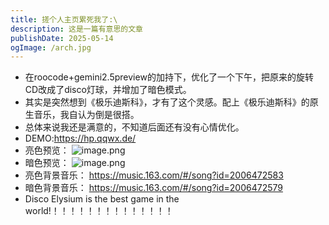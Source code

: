 ```yaml
---
title: 搓个人主页累死我了:\
description: 这是一篇有意思的文章
publishDate: 2025-05-14
ogImage: /arch.jpg
---
```

- 在roocode+gemini2.5preview的加持下，优化了一个下午，把原来的旋转CD改成了disco灯球，并增加了暗色模式。
- 其实是突然想到《极乐迪斯科》，才有了这个灵感。配上《极乐迪斯科》的原生音乐，我自认为倒是很搭。
- 总体来说我还是满意的，不知道后面还有没有心情优化。
- DEMO:https://hp.qqwx.de/
- 亮色预览：
![image.png](https://roim-picx-9nr.pages.dev/rest/iQZw3sK.png)
- 暗色预览：
![image.png](https://roim-picx-9nr.pages.dev/rest/tsHX3sK.png)
- 亮色背景音乐：
https://music.163.com/#/song?id=2006472583
- 暗色背景音乐：
https://music.163.com/#/song?id=2006472579
- Disco Elysium is the best game in the world!！！！！！！！！！！！！！！
